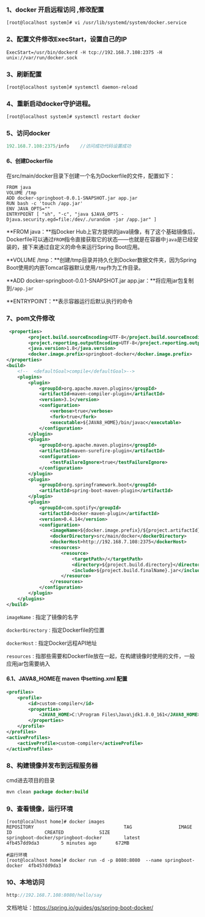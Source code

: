 

### **1、docker 开启远程访问 ,修改配置**

~~~shell
[root@localhost system]# vi /usr/lib/systemd/system/docker.service 
~~~

### **2、配置文件修改ExecStart，设置自己的IP**

~~~shell
ExecStart=/usr/bin/dockerd -H tcp://192.168.7.108:2375 -H unix://var/run/docker.sock
~~~

### **3、刷新配置**

```sheel
[root@localhost system]# systemctl daemon-reload
```

### **4、重新启动docker守护进程。**

~~~shell
[root@localhost system]# systemctl restart docker 
~~~

### 5、访问docker

```java
192.168.7.108:2375/info    //访问成功代码设置成功
```

#### 6、创建Dockerfile

在src/main/docker目录下创建一个名为Dockerfile的文件，配置如下：

```shell
FROM java
VOLUME /tmp
ADD docker-springboot-0.0.1-SNAPSHOT.jar app.jar
RUN bash -c 'touch /app.jar'
ENV JAVA_OPTS=""
ENTRYPOINT [ "sh", "-c", "java $JAVA_OPTS -Djava.security.egd=file:/dev/./urandom -jar /app.jar" ]
```

**FROM java：**指Docker Hub上官方提供的java镜像，有了这个基础镜像后，Dockerfile可以通过`FROM`指令直接获取它的状态——也就是在容器中`java`是已经安装的，接下来通过自定义的命令来运行Spring Boot应用。

**VOLUME /tmp：**创建/tmp目录并持久化到Docker数据文件夹，因为Spring Boot使用的内嵌Tomcat容器默认使用`/tmp`作为工作目录。

**ADD docker-springboot-0.0.1-SNAPSHOT.jar app.jar：**将应用jar包复制到`/app.jar`

**ENTRYPOINT：**表示容器运行后默认执行的命令

### 7、pom文件修改

~~~xml
 <properties>
        <project.build.sourceEncoding>UTF-8</project.build.sourceEncoding>
        <project.reporting.outputEncoding>UTF-8</project.reporting.outputEncoding>
        <java.version>1.8</java.version>
        <docker.image.prefix>springboot-docker</docker.image.prefix>
</properties>
<build>
    <!--  <defaultGoal>compile</defaultGoal>-->
    <plugins>
        <plugin>
            <groupId>org.apache.maven.plugins</groupId>
            <artifactId>maven-compiler-plugin</artifactId>
            <version>3.1</version>
            <configuration>
                <verbose>true</verbose>
                <fork>true</fork>
                <executable>${JAVA8_HOME}/bin/javac</executable>
            </configuration>
        </plugin>
        <plugin>
            <groupId>org.apache.maven.plugins</groupId>
            <artifactId>maven-surefire-plugin</artifactId>
            <configuration>
                <testFailureIgnore>true</testFailureIgnore>
            </configuration>
        </plugin>
        <plugin>
            <groupId>org.springframework.boot</groupId>
            <artifactId>spring-boot-maven-plugin</artifactId>
        </plugin>
        <plugin>
            <groupId>com.spotify</groupId>
            <artifactId>docker-maven-plugin</artifactId>
            <version>0.4.14</version>
            <configuration>
                <imageName>${docker.image.prefix}/${project.artifactId}</imageName>
                <dockerDirectory>src/main/docker</dockerDirectory>
                <dockerHost>http://192.168.7.108:2375</dockerHost>
                <resources>
                    <resource>
                        <targetPath>/</targetPath>
                        <directory>${project.build.directory}</directory>
                        <include>${project.build.finalName}.jar</include>
                    </resource>
                </resources>
            </configuration>
        </plugin>
    </plugins>
</build>
~~~

`imageName：`指定了镜像的名字

`dockerDirectory：`指定Dockerfile的位置

`dockerHost：`指定Docker远程API地址

`resources：`指那些需要和Dockerfile放在一起，在构建镜像时使用的文件，一般应用jar包需要纳入



#### 6.1、JAVA8_HOME在 maven 中setting.xml 配置

~~~xml
<profiles>
    <profile>  
        <id>custom-compiler</id>  
        <properties>  
            <JAVA8_HOME>C:\Program Files\Java\jdk1.8.0_161</JAVA8_HOME>  
        </properties>  
    </profile>  
</profiles>
<activeProfiles>  
    <activeProfile>custom-compiler</activeProfile>  
</activeProfiles>  
~~~



### 8、构建镜像并发布到远程服务器 

cmd进去项目的目录

```java
mvn clean package docker:build 
```

### 9、查看镜像，运行环境

~~~shell
[root@localhost home]# docker images 
REPOSITORY                                 TAG                 IMAGE ID            CREATED             SIZE
springboot-docker/springboot-docker        latest              4fb457dd9da3        5 minutes ago       672MB

#运行环境 
[root@localhost home]# docker run -d -p 8080:8080  --name springboot-docker  4fb457dd9da3

~~~

### 10、本地访问

~~~java
http://192.168.7.108:8080/hello/say
~~~

文档地址：https://spring.io/guides/gs/spring-boot-docker/